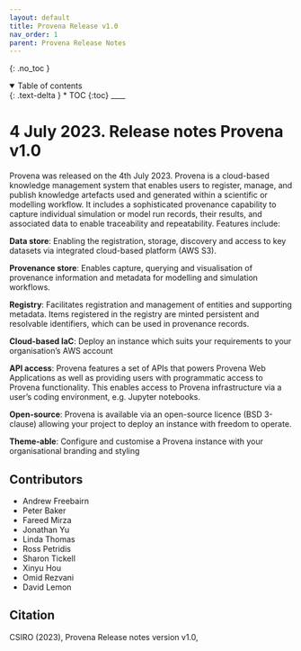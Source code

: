 ```yaml
---
layout: default
title: Provena Release v1.0
nav_order: 1
parent: Provena Release Notes
---
```


{: .no_toc }

<details  open markdown="block">
  <summary>
    Table of contents
  </summary>
{: .text-delta }
* TOC
{:toc}
____
</details>

# 4 July 2023. Release notes Provena v1.0

Provena was released on the 4th July 2023. Provena is a cloud-based knowledge management system that enables users to register, manage, and publish knowledge artefacts used and generated within a scientific or modelling workflow. It includes a sophisticated provenance capability to capture individual simulation or model run records, their results, and associated data to enable traceability and repeatability. Features include:

**Data store**: Enabling the registration, storage, discovery and access to key datasets via integrated cloud-based platform (AWS S3). 

**Provenance store**: Enables capture, querying and visualisation of provenance information and metadata for modelling and simulation workflows.

**Registry**: Facilitates registration and management of entities and supporting metadata. Items registered in the registry are minted  persistent and resolvable identifiers, which can be used in provenance records. 

**Cloud-based IaC**: Deploy an instance which suits your requirements to your organisation’s AWS account

**API access**: Provena features a set of APIs that powers Provena Web Applications as well as providing users with programmatic access to Provena functionality. This enables access to Provena infrastructure via a user’s coding environment, e.g. Jupyter notebooks.

**Open-source**: Provena is available via an open-source licence (BSD 3-clause) allowing your project to deploy an instance with freedom to operate.

**Theme-able**: Configure and customise a Provena instance with your organisational branding and styling


## Contributors

-   Andrew Freebairn
-   Peter Baker
-   Fareed Mirza
-   Jonathan Yu
-   Linda Thomas
-   Ross Petridis
-   Sharon Tickell
-   Xinyu Hou
-   Omid Rezvani
-   David Lemon

## Citation

CSIRO (2023), Provena Release notes version v1.0,

